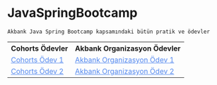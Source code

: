 
  <h1>JavaSpringBootcamp</h1>

````
Akbank Java Spring Bootcamp kapsamındaki bütün pratik ve ödevler
````  
  <table>
    <tr>
      <th>Cohorts Ödevler</th>
      <th>Akbank Organizasyon Ödevler</th>
    </tr>
    <tr>
      <td><a href="https://github.com/AktanSN/Homework1" style="color:#5489ef;">Cohorts Ödev 1</a></td>
      <td><a href="https://github.com/Akbank-Patika-dev-Java-Spring-Bootcamp/homework-1-AktanSN" style="color:#5489ef;">Akbank Organizasyon Ödev 1</a></td>
    </tr>
    <tr>
      <td><a href="https://github.com/AktanSN/JavaSpringBootcamp/tree/main/CohortsHomework2" style="color:#5489ef;">Cohorts Ödev 2</a></td>
      <td><a href="" style="color:#5489ef;">Akbank Organizasyon Ödev 2</a></td>
    </tr>
  </table>



